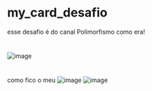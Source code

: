 # my_card_desafio

esse desafio é do canal 
Polimorfismo
como era!
#
![image](https://github.com/EiJhonatan/my_card_desafio/assets/103134496/5574627e-c472-4196-843c-78389f5dbd6e)
#
como fico o meu 
![image](https://github.com/EiJhonatan/my_card_desafio/assets/103134496/9d45bb02-ebc6-4fa0-a341-0d4b496ebcd8)
![image](https://github.com/EiJhonatan/my_card_desafio/assets/103134496/c842f7c5-8516-4406-8db8-8e5914769a7e)
